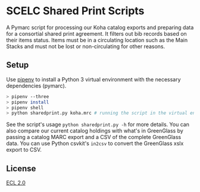 # SCELC Shared Print Scripts

A Pymarc script for processing our Koha catalog exports and preparing data for a consortial shared print agreement. It filters out bib records based on their items status. Items must be in a circulating location such as the Main Stacks and must not be lost or non-circulating for other reasons.

## Setup

Use [pipenv](https://pipenv.pypa.io/en/latest/) to install a Python 3 virtual environment with the necessary dependencies (pymarc).

```sh
> pipenv --three
> pipenv install
> pipenv shell
> python sharedprint.py koha.mrc # running the script in the virtual env
```

See the script's usage `python sharedprint.py -h` for more details. You can also compare our current catalog holdings with what's in GreenGlass by passing a catalog MARC export and a CSV of the complete GreenGlass data. You can use Python csvkit's `in2csv` to convert the GreenGlass xslx export to CSV.

## License

[ECL 2.0](https://opensource.org/licenses/ECL-2.0)
